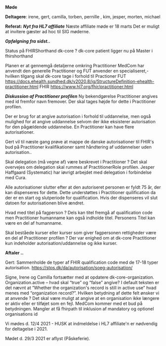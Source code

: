 **Møde**

**Deltagere**: irene, gert, camilla, torben, pernille , kim, jesper, morten, michael  


**Referat:**
***Nyt fra HL7 affiliate***
Næste affiliate møde er 18 marts
Det er muligt at invitere gæster ad hoc til SIG møderne.

***Opfølgning fra sidst..***

Status på FHIRShorthand dk-core ?
dk-core patient ligger nu på Master i fhirshorthand

Planen er at gennemgå detaljerne omkring Practitioner
MedCom har anvendt den generelle Practitioner og FUT anvender en specialiseret,- hvilken tilgang skal dk-core tage i forhold til Practioner
FUT
https://docs.ehealth.sundhed.dk/v2020.8/ig/StructureDefinition-ehealth-practitioner.html
FHIR
https://www.hl7.org/fhir/practitioner.html


***Diskussion af Practitioner profilen***
Ny bekendgørelse
Practitioner angives med id fremfor navn fremover.
Der skal tages højde for dette i Practitioner profilen.

Der er brug for at angive autorisation i forhold til uddannelse, 
men også mulighed for at angive uddannelse selvom der ikke eksisterer autorisation for den pågældende uddannelse.
En Practitioner kan have flere autorisationer.

Gert vil til næste gang prøve at mappe de danske autorisationer til FHIR's bud på Practitioner kvalifikationer samt håndtering af uddannelser uden autorisation..


Skal delegation (må vegne af) være beskrevet i Practitioner ?
Det skal overvejes om delegation skal rummes af PractitionerRole profilen.
Jesper Haffgaard (Systematic) har iøvrigt arbejdet med delegation i forbindelse med Cura.


Alle autorisationer slutter efter at den autoriseret personen er fyldt 75 år, der kan dispenseres for dette.
Dette understøttes i Practitioner quilification da der er en start og slutperiode for qualification. Hvis der dispenseres vil slut datoen for autorisationen blive ændret.

Hvad med titel på fagperson ? 
Dels kan titel fremgå af qualification code men Practitioner humanname kan også indholde titel.
Personens Titel kan være en del af humanname.

Skal beståede kurser eller kurser som giver fagpersonen rettigheder være en del af Practitioner profilen ?
Der var enighed om at dk-core Practitioner kun indeholder autorisation/uddannelse og ikke kurser.




**Aftaler ..**

Gert: Sammenholde de typer af FHIR qualification code med de 17-18 typer autorisation.
https://stps.dk/da/autorisation/soeg-autorisation/

Signe, Irene og Camilla fortsætter med at opdatere dk-core-organization.
Organization.active – hvad skal “true” og “false” angive?  I default teksten er det nævnt at ”Whether the organization's record is still in active use” hvad menes med “organization record?”. Hvilken betydning af dette felt ønsker vi at anvende ?
Det skal være muligt at angive at en organisation ikke længere er aktiv eller er tilføjet som en fejl. MedCom kommer med et bud på betydningen.
Mangler at få fhirpath til inklusion af mandatory og optionel organisations id


Vi mødes d. 12/4  2021 - HUSK at indmeldelse i HL7 affiliate'n er nødvendig for deltagelse i 2021.

Mødet d. 29/3 2021 er aflyst (Påskeferie).
 

 